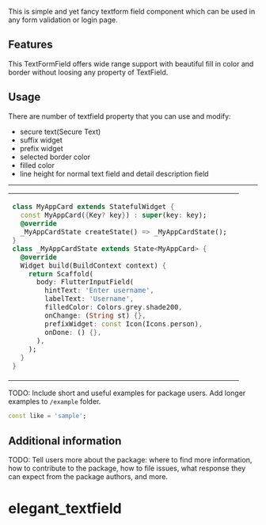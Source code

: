 <!--
This README describes the package. If you publish this package to pub.dev,
this README's contents appear on the landing page for your package.

For information about how to write a good package README, see the guide for
[writing package pages](https://dart.dev/guides/libraries/writing-package-pages).

For general information about developing packages, see the Dart guide for
[creating packages](https://dart.dev/guides/libraries/create-library-packages)
and the Flutter guide for
[developing packages and plugins](https://flutter.dev/developing-packages).
-->

This is simple and yet fancy textform field component which can be used in any form validation or login page.

## Features

This TextFormField offers wide range support with beautiful fill in color and border without loosing any property of TextField.

## Usage

There are number of textfield property that you can use and modify:

- secure text(Secure Text)
- suffix widget
- prefix widget
- selected border color
- filled color
- line height for normal text field and detail description field

<hr>
<table>
<tr>
<td>

```dart
class MyAppCard extends StatefulWidget {
  const MyAppCard({Key? key}) : super(key: key);
  @override
  _MyAppCardState createState() => _MyAppCardState();
}
class _MyAppCardState extends State<MyAppCard> {
  @override
  Widget build(BuildContext context) {
    return Scaffold(
      body: FlutterInputField(
        hintText: 'Enter username',
        labelText: 'Username',
        filledColor: Colors.grey.shade200,
        onChange: (String st) {},
        prefixWidget: const Icon(Icons.person),
        onDone: () {},
      ),
    );
  }
}
```

</td>
<td>
<img src="https://user-images.githubusercontent.com/70257658/150630746-322533c7-7faf-4cce-8d1b-6deeaf2a7d1e.png" alt="">
</td>
</tr>
</table>


TODO: Include short and useful examples for package users. Add longer examples
to `/example` folder.

```dart
const like = 'sample';
```

## Additional information

TODO: Tell users more about the package: where to find more information, how to
contribute to the package, how to file issues, what response they can expect
from the package authors, and more.
# elegant_textfield

